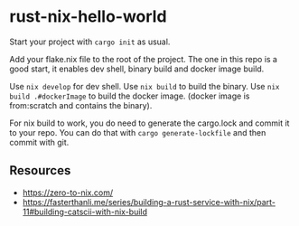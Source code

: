 # rust-nix-hello-world

Start your project with ```cargo init``` as usual.

Add your flake.nix file to the root of the project. The one in this repo is a good start, it enables dev shell, binary build and docker image build. 

Use ```nix develop``` for dev shell.
Use ```nix build``` to build the binary.
Use ```nix build .#dockerImage``` to build the docker image. (docker image is from:scratch and contains the binary).

For nix build to work, you do need to generate the cargo.lock and commit it to your repo. You can do that with ```cargo generate-lockfile``` and then commit with git.

## Resources
- https://zero-to-nix.com/
- https://fasterthanli.me/series/building-a-rust-service-with-nix/part-11#building-catscii-with-nix-build
